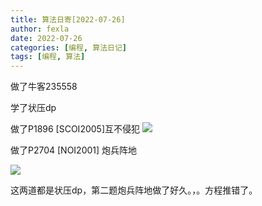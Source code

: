 ```yaml
---
title: 算法日寄[2022-07-26]
author: fexla
date: 2022-07-26
categories: [编程, 算法日记]
tags: [编程, 算法]
---
```

做了牛客235558

学了状压dp

做了P1896 [SCOI2005]互不侵犯
![](https://s2.loli.net/2022/07/26/tFE4Tq9ACuN3vmk.png)

做了P2704 [NOI2001] 炮兵阵地

![](https://s2.loli.net/2022/07/26/LHSlkCF3ZPf2hIq.png)

这两道都是状压dp，第二题炮兵阵地做了好久。，。方程推错了。